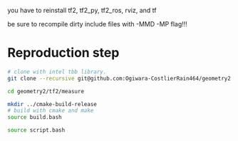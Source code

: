 you have to reinstall tf2, tf2_py, tf2_ros, rviz, and tf

be sure to recompile dirty include files with -MMD -MP flag!!!


# Reproduction step

```bash
# clone with intel tbb library.
git clone --recursive git@github.com:Ogiwara-CostlierRain464/geometry2.git

cd geometry2/tf2/measure

mkdir ../cmake-build-release
# build with cmake and make
source build.bash

source script.bash
```

